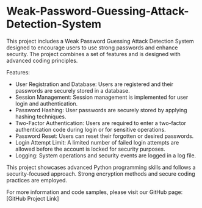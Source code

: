 # Weak-Password-Guessing-Attack-Detection-System

This project includes a Weak Password Guessing Attack Detection System designed to encourage users to use strong passwords and enhance security. The project combines a set of features and is designed with advanced coding principles.

Features:
- User Registration and Database: Users are registered and their passwords are securely stored in a database.
- Session Management: Session management is implemented for user login and authentication.
- Password Hashing: User passwords are securely stored by applying hashing techniques.
- Two-Factor Authentication: Users are required to enter a two-factor authentication code during login or for sensitive operations.
- Password Reset: Users can reset their forgotten or desired passwords.
- Login Attempt Limit: A limited number of failed login attempts are allowed before the account is locked for security purposes.
- Logging: System operations and security events are logged in a log file.

This project showcases advanced Python programming skills and follows a security-focused approach. Strong encryption methods and secure coding practices are employed.

For more information and code samples, please visit our GitHub page: [GitHub Project Link]
